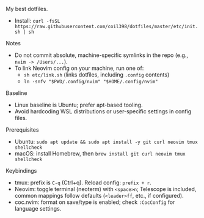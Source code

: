 My best dotfiles.

- Install: `curl -fsSL https://raw.githubusercontent.com/coil398/dotfiles/master/etc/init.sh | sh`

Notes
- Do not commit absolute, machine-specific symlinks in the repo (e.g., `nvim -> /Users/...`).
- To link Neovim config on your machine, run one of:
  - `sh etc/link.sh` (links dotfiles, including `.config` contents)
  - `ln -snfv "$PWD/.config/nvim" "$HOME/.config/nvim"`

Baseline
- Linux baseline is Ubuntu; prefer apt-based tooling.
- Avoid hardcoding WSL distributions or user-specific settings in config files.

Prerequisites
- Ubuntu: `sudo apt update && sudo apt install -y git curl neovim tmux shellcheck`
- macOS: install Homebrew, then `brew install git curl neovim tmux shellcheck`

Keybindings
- tmux: prefix is `C-q` (Ctrl+q). Reload config: `prefix + r`.
- Neovim: toggle terminal (neoterm) with `<space>n`; Telescope is included, common mappings follow defaults (`<leader>ff`, etc., if configured).
- coc.nvim: format on save/type is enabled; check `:CocConfig` for language settings.
